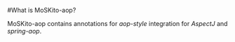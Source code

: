 #What is MoSKito-aop?

MoSKito-aop contains annotations for *aop-style* integration for *AspectJ* and *spring-aop*.